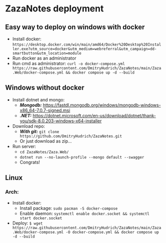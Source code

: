 
# ZazaNotes deployment

## Easy way to deploy on windows with docker

- Install docker: `https://desktop.docker.com/win/main/amd64/Docker%20Desktop%20Installer.exe?utm_source=docker&utm_medium=webreferral&utm_campaign=dd-smartbutton&utm_location=module`
- Run docker as an administrator
- Run cmd as administrator: `curl -o docker-compose.yml https://raw.githubusercontent.com/DmitryHudrich/ZazaNotes/main/Zaza.Web/docker-compose.yml && docker compose up -d --build`
##  Windows without docker
- Install dotnet and mongo:
	- **_Mongodb:_** https://fastdl.mongodb.org/windows/mongodb-windows-x86_64-7.0.7-signed.msi
	- **_.NET:_** https://dotnet.microsoft.com/en-us/download/dotnet/thank-you/sdk-8.0.203-windows-x64-installer
-  Download repo:
	-  **_With git:_** `git clone https://github.com/DmitryHudrich/ZazaNotes.git`
	-  Or just download as zip...
-  Run server:
	-  `cd ZazaNotes/Zaza.Web/`
	-  `dotnet run --no-launch-profile --mongo default --swagger `
	- Congrats!

## Linux
### Arch:
- Install docker: 
	- Install package: `sudo pacman -S docker-compose`
	- Enable daemon: `systemctl enable docker.socket && systemctl start docker.socket`
- Deploy: `$ wget https://raw.githubusercontent.com/DmitryHudrich/ZazaNotes/main/Zaza.Web/docker-compose.yml -O docker-compose.yml && docker compose up -d --build`


